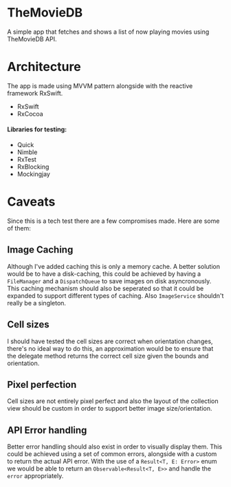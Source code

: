 # TheMovieDB

A simple app that fetches and shows a list of now playing movies using TheMovieDB API.

# Architecture

The app is made using MVVM pattern alongside with the reactive framework RxSwift. 

- RxSwift
- RxCocoa

#### Libraries for testing:
- Quick
- Nimble
- RxTest
- RxBlocking
- Mockingjay

# Caveats

Since this is a tech test there are a few compromises made. Here are some of them:

## Image Caching
Although I've added caching this is only a memory cache. A better solution would be to have a disk-caching, this could be achieved by having a `FileManager` and a `DispatchQueue` to save images on disk asyncronously. This caching mechanism should also be seperated so that it could be expanded to support different types of caching. Also `ImageService` shouldn't really be a singleton.

## Cell sizes
I should have tested the cell sizes are correct when orientation changes, there's no ideal way to do this, an approximation would be to ensure that the delegate method returns the correct cell size given the bounds and orientation.

## Pixel perfection
Cell sizes are not entirely pixel perfect and also the layout of the collection view should be custom in order to support better image size/orientation.

## API Error handling
Better error handling should also exist in order to visually display them. This could be achieved using a set of common errors, alongside with a custom to return the actual API error. With the use of a `Result<T, E: Error>` enum we would be able to return an `Observable<Result<T, E>>` and handle the `error` appropriately.
